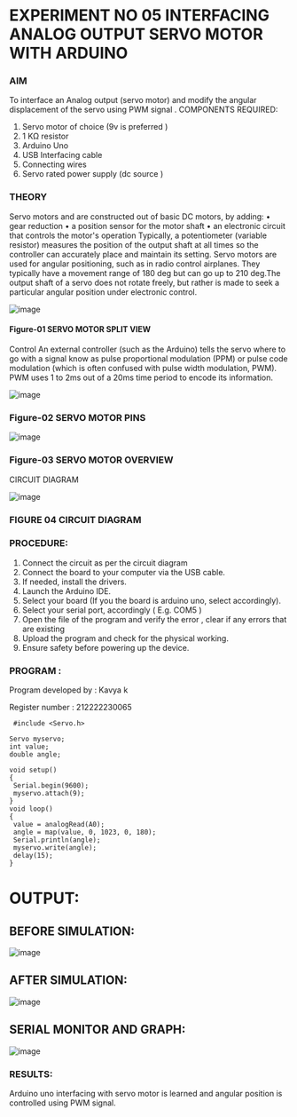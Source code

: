 # EXPERIMENT NO 05 INTERFACING ANALOG OUTPUT SERVO MOTOR WITH ARDUINO

### AIM
To interface an Analog output (servo motor) and modify the angular displacement of the servo using PWM signal .
COMPONENTS REQUIRED:
1.	Servo motor of choice (9v is preferred )
2.	1 KΩ resistor 
3.	Arduino Uno 
4.	USB Interfacing cable 
5.	Connecting wires 
6.	Servo rated power supply (dc source )


### THEORY
Servo motors and are constructed out of basic DC motors, by adding:
•	 gear reduction
•	 a position sensor for the motor shaft
•	 an electronic circuit that controls the motor's operation
Typically, a potentiometer (variable resistor) measures the position of the output shaft at all times so the controller can accurately place and maintain its setting.
Servo motors are used for angular positioning, such as in radio control airplanes.  They typically have a movement range of 180 deg but can go up to 210 deg.The output shaft of a servo does not rotate freely, but rather is made to seek a particular angular position under electronic control. 


![image](https://user-images.githubusercontent.com/36288975/163544439-1f477927-fcd4-42f0-9ce4-c863fdbf1210.png)



#### Figure-01 SERVO MOTOR SPLIT VIEW 
Control 
An external controller (such as the Arduino) tells the servo where to go with a signal know as pulse proportional modulation (PPM) or pulse code modulation (which is often confused with pulse width modulation, PWM). PWM uses 1 to 2ms out of a 20ms time period to encode its information.
 
 
 ![image](https://user-images.githubusercontent.com/36288975/163544482-3027136f-7135-4f3d-a23f-8dc2fe04194d.png)

### Figure-02 SERVO MOTOR PINS

 ![image](https://user-images.githubusercontent.com/36288975/163544513-ca497421-e6ba-4f91-871f-5cfba77f22a8.png)


### Figure-03 SERVO MOTOR OVERVIEW 

 


 





CIRCUIT DIAGRAM
 
 
 ![image](https://user-images.githubusercontent.com/36288975/163544618-6eb8a7b5-7f1a-428a-8d9f-fd899b145efb.png)

### FIGURE 04 CIRCUIT DIAGRAM

### PROCEDURE:
1.	Connect the circuit as per the circuit diagram 
2.	Connect the board to your computer via the USB cable.
3.	If needed, install the drivers.
4.	Launch the Arduino IDE.
5.	Select your board (If you the board is arduino uno, select accordingly).
6.	Select your serial port, accordingly ( E.g. COM5 )
7.	Open the file of the program  and verify the error , clear if any errors that are existing 
8.	Upload the program and check for the physical working. 
9.	Ensure safety before powering up the device.


### PROGRAM :

Program developed by : Kavya k

Register number : 212222230065

```
 #include <Servo.h>

Servo myservo;
int value;
double angle;

void setup()
{
 Serial.begin(9600);
 myservo.attach(9);
}
void loop()
{
 value = analogRead(A0);
 angle = map(value, 0, 1023, 0, 180);
 Serial.println(angle);
 myservo.write(angle);
 delay(15);
}

```
# OUTPUT:
## BEFORE SIMULATION:
![image](https://github.com/kavyasenthamarai/EXPERIMENT-NO--05-INTERFACING-ANALOG-OUTPUT-SERVO-MOTOR-WITH-ARDUINO-/assets/118668727/c207d18b-f803-4ef4-8d64-aa6ec644f6ff)
## AFTER SIMULATION:
![image](https://github.com/kavyasenthamarai/EXPERIMENT-NO--05-INTERFACING-ANALOG-OUTPUT-SERVO-MOTOR-WITH-ARDUINO-/assets/118668727/263ddb3c-4b06-4481-af8e-0c712b5e8672)

## SERIAL MONITOR AND GRAPH:
![image](https://github.com/kavyasenthamarai/EXPERIMENT-NO--05-INTERFACING-ANALOG-OUTPUT-SERVO-MOTOR-WITH-ARDUINO-/assets/118668727/257e0ad8-a51b-43db-bcbf-82f033e15196)

### RESULTS: 
Arduino uno interfacing with servo motor is learned and angular position is controlled using PWM signal.
